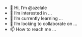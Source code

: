 - 👋 Hi, I’m @azelale
- 👀 I’m interested in ...
- 🌱 I’m currently learning ...
- 💞️ I’m looking to collaborate on ...
- 📫 How to reach me ...

<!---
azelale/azelale is a ✨ special ✨ repository because its `README.md` (this file) appears on your GitHub profile.
You can click the Preview link to take a look at your changes.
--->
